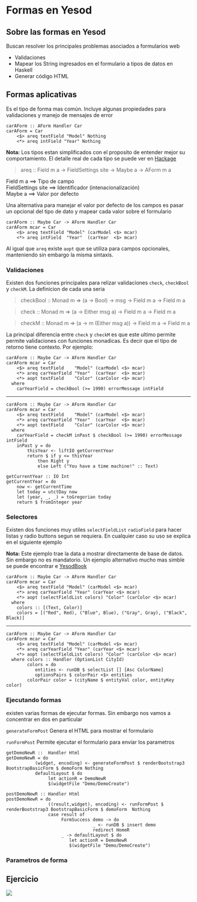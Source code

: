 # Formas en Yesod

##  Sobre las formas en Yesod

Buscan resolver los principales problemas asociados a formularios web

* Validaciones
* Mapear los String ingresados en el formulario a tipos de datos en Haskell
* Generar código HTML 

## Formas aplicativas

Es el tipo de forma mas común. Incluye algunas propiedades para validaciones y manejo de mensajes de error

    carAForm :: AForm Handler Car
    carAForm = Car
        <$> areq textField "Model" Nothing
        <*> areq intField "Year" Nothing

**Nota:** Los tipos estan simplificados con el proposito de entender mejor su comportamiento. El detalle real de cada tipo se puede ver en [Hackage](http://hackage.haskell.org/package/yesod-form-1.6.4/docs/Yesod-Form-Functions.html) 

> areq :: Field m a -> FieldSettings site -> Maybe a -> AForm m a

Field m a             ==> Tipo de campo  
FieldSettings site    ==> Identificador (intenacionalización)  
Maybe a               ==> Valor por defecto   

Una alternativa para manejar el valor por defecto de los campos es pasar un opcional del tipo de dato y mapear cada valor sobre el formulario

    carAForm :: Maybe Car -> AForm Handler Car
    carAForm mcar = Car
        <$> areq textField "Model" (carModel <$> mcar)
        <*> areq intField  "Year"  (carYear  <$> mcar)
        
Al igual que `areq` existe `aopt` que se utiliza para campos opcionales, manteniendo sin embargo la misma sintaxis.

### Validaciones

Existen dos funciones principales para relizar validaciones `check`, `checkBool` y `checkM`. La definicion de cada una seria 

> checkBool :: Monad m => (a -> Bool) -> msg -> Field m a -> Field m a

> check :: Monad m => (a -> Either msg a) -> Field m a -> Field m a

> checkM :: Monad m => (a -> m (Either msg a)) -> Field m a -> Field m a

La principal diferencia entre `check` y `checkM` es que este ultimo permite permite validaciones con funciones monadicas. Es decir que el tipo de retorno tiene contexto. Por ejemplo:

    carAForm :: Maybe Car -> AForm Handler Car
    carAForm mcar = Car
        <$> areq textField    "Model" (carModel <$> mcar)
        <*> areq carYearField "Year"  (carYear  <$> mcar)
        <*> aopt textField    "Color" (carColor <$> mcar)
      where
        carYearField = checkBool (>= 1990) errorMessage intField

---
    carAForm :: Maybe Car -> AForm Handler Car
    carAForm mcar = Car
        <$> areq textField    "Model" (carModel <$> mcar)
        <*> areq carYearField "Year"  (carYear  <$> mcar)
        <*> aopt textField    "Color" (carColor <$> mcar)
      where
        carYearField = checkM inPast $ checkBool (>= 1990) errorMessage intField
        inPast y = do
            thisYear <- liftIO getCurrentYear
            return $ if y <= thisYear
                then Right y
                else Left ("You have a time machine!" :: Text)

    getCurrentYear :: IO Int
    getCurrentYear = do
        now <- getCurrentTime
        let today = utctDay now
        let (year, _, _) = toGregorian today
        return $ fromInteger year
        
### Selectores

Existen dos funciones muy utiles `selectFieldList` `radioField` para hacer listas y radio buttons segun se requiera. En cualquier caso su uso se explica en el siguiente ejemplo

**Nota:** Este ejemplo trae la data a mostrar directamente de base de datos. Sin embargo no es mandatorio. Un ejemplo alternativo mucho mas simble se puede encontrar e  [YesodBook](https://www.yesodweb.com/book/forms#forms_more_sophisticated_fields)

    carAForm :: Maybe Car -> AForm Handler Car
    carAForm mcar = Car
        <$> areq textField "Model" (carModel <$> mcar)
        <*> areq carYearField "Year" (carYear <$> mcar)
        <*> aopt (selectFieldList colors) "Color" (carColor <$> mcar)
      where
        colors :: [(Text, Color)]
        colors = [("Red", Red), ("Blue", Blue), ("Gray", Gray), ("Black", Black)]
        
---
    carAForm :: Maybe Car -> AForm Handler Car
    carAForm mcar = Car
        <$> areq textField "Model" (carModel <$> mcar)
        <*> areq carYearField "Year" (carYear <$> mcar)
        <*> aopt (selectFieldList colors) "Color" (carColor <$> mcar)
      where colors :: Handler (OptionList CityId)
            colors = do
               entities <- runDB $ selectList [] [Asc ColorName]
               optionsPairs $ colorPair <$> entities
            colorPair color = (cityName $ entityVal color, entityKey color)
            
### Ejecutando formas

existen varias formas de ejecutar formas. Sin embargo nos vamos a concentrar en dos en particular 

`generateFormPost` Genera el HTML para mostrar el formulario

`runFormPost` Permite ejecutar el formulario para enviar los parametros

    getDemoNewR ::  Handler Html 
    getDemoNewR = do
               (widget, encoding) <- generateFormPost $ renderBootstrap3 BootstrapBasicForm $ demoForm Nothing
               defaultLayout $ do
                    let actionR = DemoNewR
                    $(widgetFile "Demo/DemoCreate")

    postDemoNewR :: Handler Html
    postDemoNewR = do
                    ((result,widget), encoding) <- runFormPost $ renderBootstrap3 BootstrapBasicForm $ demoForm  Nothing
                    case result of
                         FormSuccess demo -> do 
                                     _ <- runDB $ insert demo
                                     redirect HomeR
                         _ -> defaultLayout $ do 
                            let actionR = DemoNewR
                            $(widgetFile "Demo/DemoCreate")
  
  ### Parametros de forma
  
  
  ## Ejercicio 


![ ](https://i.pinimg.com/originals/83/c4/cb/83c4cb42bd400eb585c3ce03b582ef99.png)
